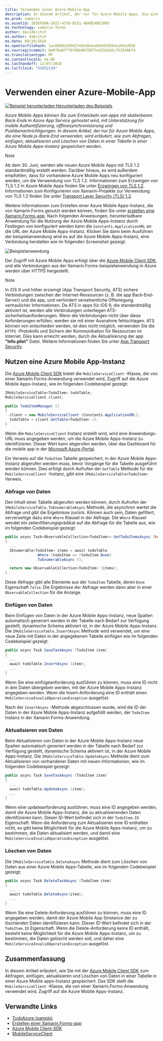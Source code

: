 ```yaml
---
title: Verwenden einer Azure-Mobile-App
description: In diesem Artikel, der nur für Azure Mobile Apps, die eine Node.js-Back-End verwenden, wird erläutert, wie zum Abfragen, einfügen, aktualisieren und Löschen von Daten in einer Tabelle in einer Azure Mobile Apps-Instanz gespeichert werden.
ms.prod: xamarin
ms.assetid: 2B3EFD0A-2922-437D-B151-4B4DE46E2095
ms.technology: xamarin-forms
author: davidbritch
ms.author: dabritch
ms.date: 09/20/2016
ms.openlocfilehash: 1ac68992d36627eb5d6aee0d4d19564ce63a3936
ms.sourcegitcommit: be6f6a8f77679bb9675077ed25b5d2c753580b74
ms.translationtype: MT
ms.contentlocale: de-DE
ms.lasthandoff: 12/07/2018
ms.locfileid: "53052134"
---
```

# <a name="consuming-an-azure-mobile-app"></a>Verwenden einer Azure-Mobile-App

[![Beispiel herunterladen](~/media/shared/download.png) Herunterladen des Beispiels](https://developer.xamarin.com/samples/xamarin-forms/WebServices/TodoAzure/)

_Azure Mobile Apps können Sie zum Entwickeln von apps mit skalierbaren Back-Ends in Azure App Service gehostet wird, mit Unterstützung für mobile Authentifizierung, offlinesynchronisierung und Pushbenachrichtigungen. In diesem Artikel, der nur für Azure Mobile Apps, die eine Node.js-Back-End verwenden, wird erläutert, wie zum Abfragen, einfügen, aktualisieren und Löschen von Daten in einer Tabelle in einer Azure Mobile Apps-Instanz gespeichert werden._

> [!NOTE]
> Ab dem 30. Juni, werden alle neuen Azure Mobile Apps mit TLS 1.2 standardmäßig erstellt werden. Darüber hinaus, es wird außerdem empfohlen, dass für vorhandene Azure Mobile Apps neu konfiguriert werden, um die Verwendung von TLS 1.2. Informationen zum Erzwingen von TLS 1.2 in Azure Mobile Apps finden Sie unter [Erzwingen von TLS 1.2](/azure/app-service/app-service-web-tutorial-custom-ssl#enforce-tls-1112). Informationen zum Konfigurieren von Xamarin-Projekte zur Verwendung von TLS 1.2 finden Sie unter [Transport Layer Security (TLS) 1.2](~/cross-platform/app-fundamentals/transport-layer-security.md).

Weitere Informationen zum Erstellen einer Azure Mobile Apps-Instanz, die von Xamarin.Forms genutzt werden können, finden Sie unter [erstellen eine Xamarin.Forms-app](https://azure.microsoft.com/documentation/articles/app-service-mobile-xamarin-forms-get-started/). Nach folgenden Anweisungen, herunterladbare Anwendung für die Nutzung der Azure Mobile Apps-Instanz durch Festlegen von konfiguriert werden kann die `Constants.ApplicationURL` an die URL der Azure Mobile Apps-Instanz. Klicken Sie dann beim Ausführen der beispielanwendung wird es auf die Azure Mobile Apps-Instanz, eine Verbindung herstellen wie im folgenden Screenshot gezeigt:

![](azure-images/portal.png "Beispielanwendung")

Der Zugriff mit Azure Mobile Apps erfolgt über die [Azure Mobile Client SDK](https://www.nuget.org/packages/Microsoft.Azure.Mobile.Client/), und alle Verbindungen aus der Xamarin.Forms-beispielanwendung in Azure werden über HTTPS hergestellt.

> [!NOTE]
> In iOS 9 und höher erzwingt (App Transport Security, ATS) sichere Verbindungen zwischen der Internet-Ressourcen (z. B. die app Back-End-Server) und die app, und verhindert versehentliche Offenlegung vertraulicher Informationen. Da ATS in apps für iOS 9, die standardmäßig aktiviert ist, werden alle Verbindungen unterliegen ATS-sicherheitsanforderungen. Wenn die Verbindungen nicht über diese Anforderungen erfüllen, werden sie mit einer Ausnahme fehlschlagen.
> ATS können von entschieden werden, ist dies nicht möglich, verwenden Sie die `HTTPS` -Protokolls und Sichern der Kommunikation für Ressourcen im Internet. Dies kann erreicht werden, durch die Aktualisierung der app **"Info.plist"** Datei. Weitere Informationen finden Sie unter [App Transport Security](~/ios/app-fundamentals/ats.md).

## <a name="consuming-an-azure-mobile-app-instance"></a>Nutzen eine Azure Mobile App-Instanz

Die [Azure Mobile Client SDK](https://www.nuget.org/packages/Microsoft.Azure.Mobile.Client/) bietet die `MobileServiceClient` -Klasse, die von einer Xamarin.Forms-Anwendung verwendet wird, Zugriff auf die Azure Mobile Apps-Instanz, wie im folgenden Codebeispiel gezeigt:

```csharp
IMobileServiceTable<TodoItem> todoTable;
MobileServiceClient client;

public TodoItemManager ()
{
  client = new MobileServiceClient (Constants.ApplicationURL);
  todoTable = client.GetTable<TodoItem> ();
}
```

Wenn die `MobileServiceClient` Instanz erstellt wird, wird eine Anwendungs-URL muss angegeben werden, um die Azure Mobile Apps-Instanz zu identifizieren. Dieser Wert kann abgerufen werden, über das Dashboard für die mobile app in der [Microsoft Azure-Portal](https://portal.azure.com/).

Ein Verweis auf die `TodoItem` Tabelle gespeichert, in der Azure Mobile Apps-Instanz abgerufen werden muss, bevor Vorgänge für die Tabelle ausgeführt werden können. Dies erfolgt durch Aufrufen der `GetTable` Methode für die `MobileServiceClient` -Instanz, gibt eine `IMobileServiceTable<TodoItem>` Verweis.

### <a name="querying-data"></a>Abfrage von Daten

Den Inhalt einer Tabelle abgerufen werden können, durch Aufrufen der `IMobileServiceTable.ToEnumerableAsync` Methode, die asynchron wertet die Abfrage und gibt die Ergebnisse zurück. Können auch sein, Daten gefiltert, serverseitige dazu eine `Where` Klausel in der Abfrage. Die `Where` Klausel wendet ein zeilenfilterungsprädikat auf die Abfrage für die Tabelle aus, wie im folgenden Codebeispiel gezeigt:

```csharp
public async Task<ObservableCollection<TodoItem>> GetTodoItemsAsync (bool syncItems = false)
{
  ...
  IEnumerable<TodoItem> items = await todoTable
              .Where (todoItem => !todoItem.Done)
              .ToEnumerableAsync ();

  return new ObservableCollection<TodoItem> (items);
}
```

Diese Abfrage gibt alle Elemente aus der `TodoItem` Tabelle, deren `Done` Eigenschaft `false`. Die Ergebnisse der Abfrage werden dann aber in einer `ObservableCollection` für die Anzeige.

### <a name="inserting-data"></a>Einfügen von Daten

Beim Einfügen von Daten in der Azure Mobile Apps-Instanz, neue Spalten automatisch generiert werden in der Tabelle nach Bedarf zur Verfügung gestellt, dynamische Schema aktiviert ist, in der Azure Mobile Apps-Instanz. Die `IMobileServiceTable.InsertAsync` Methode wird verwendet, um eine neue Zeile mit Daten in der angegebenen Tabelle einfügen wie im folgenden Codebeispiel gezeigt:

```csharp
public async Task SaveTaskAsync (TodoItem item)
{
  ...
  await todoTable.InsertAsync (item);
  ...
}
```

Wenn Sie eine einfügeanforderung ausführen zu können, muss eine ID nicht in den Daten übergeben werden, mit der Azure Mobile Apps-Instanz angegeben werden. Wenn die Insert-Anforderung eine ID enthält einen `MobileServiceInvalidOperationException` ausgelöst.

Nach der `InsertAsync` -Methode abgeschlossen wurde, wird die ID der Daten in der Azure Mobile Apps-Instanz aufgefüllt werden, der `TodoItem` Instanz in der Xamarin.Forms-Anwendung.

### <a name="updating-data"></a>Aktualisieren von Daten

Beim Aktualisieren von Daten in der Azure Mobile Apps-Instanz neue Spalten automatisch generiert werden in der Tabelle nach Bedarf zur Verfügung gestellt, dynamische Schema aktiviert ist, in der Azure Mobile Apps-Instanz. Die `IMobileServiceTable.UpdateAsync` Methode dient zum Aktualisieren von vorhandener Daten mit neuen Informationen, wie im folgenden Codebeispiel gezeigt:

```csharp
public async Task SaveTaskAsync (TodoItem item)
{
  ...
  await todoTable.UpdateAsync (item);
  ...
}
```

Wenn eine updateanforderung ausführen, muss eine ID angegeben werden, damit die Azure Mobile Apps-Instanz, die zu aktualisierenden Daten identifizieren kann. Dieser ID-Wert befindet sich in der `TodoItem.ID` Eigenschaft. Wenn die Anforderung zum Aktualisieren eine ID enthalten nicht, es gibt keine Möglichkeit für die Azure Mobile Apps-Instanz, um zu bestimmen, die Daten aktualisiert werden, und damit eine `MobileServiceInvalidOperationException` ausgelöst.

### <a name="deleting-data"></a>Löschen von Daten

Die `IMobileServiceTable.DeleteAsync` Methode dient zum Löschen von Daten aus einer Azure Mobile Apps-Tabelle, wie im folgenden Codebeispiel gezeigt:

```csharp
public async Task DeleteTaskAsync (TodoItem item)
{
  ...
  await todoTable.DeleteAsync(item);
  ...
}
```

Wenn Sie eine Delete-Anforderung ausführen zu können, muss eine ID angegeben werden, damit der Azure Mobile App Sinstance der zu löschenden Daten identifizieren kann. Dieser ID-Wert befindet sich in der `TodoItem.ID` Eigenschaft. Wenn die Delete-Anforderung keine ID enthält, besteht keine Möglichkeit für die Azure Mobile Apps-Instanz, um zu bestimmen, die Daten gelöscht werden soll, und daher eine `MobileServiceInvalidOperationException` ausgelöst.

## <a name="summary"></a>Zusammenfassung

In diesem Artikel erläutert, wie Sie mit der [Azure Mobile Client SDK](https://www.nuget.org/packages/Microsoft.Azure.Mobile.Client/) zum Abfragen, einfügen, aktualisieren und Löschen von Daten in einer Tabelle in einer Azure Mobile apps-Instanz gespeichert. Das SDK stellt die `MobileServiceClient` -Klasse, die von einer Xamarin.Forms-Anwendung verwendet wird, Zugriff auf die Azure Mobile Apps-Instanz.


## <a name="related-links"></a>Verwandte Links

- [TodoAzure (sample)](https://developer.xamarin.com/samples/xamarin-forms/WebServices/TodoAzure/)
- [Erstellen einer Xamarin.Forms-app](https://azure.microsoft.com/documentation/articles/app-service-mobile-xamarin-forms-get-started/)
- [Azure Mobile Client-SDK](https://www.nuget.org/packages/Microsoft.Azure.Mobile.Client/)
- [MobileServiceClient](https://msdn.microsoft.com/library/azure/microsoft.windowsazure.mobileservices.mobileserviceclient(v=azure.10).aspx)
